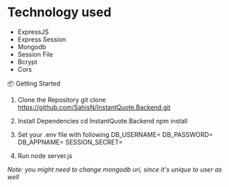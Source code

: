 # Technology used
- ExpressJS
- Express Session
- Mongodb
- Session File
- Bcrypt
- Cors

📦 Getting Started

1. Clone the Repository
git clone https://github.com/SahisN/InstantQuote.Backend.git

2. Install Dependencies
cd InstantQuote.Backend
npm install

4. Set your .env file with following
DB_USERNAME=
DB_PASSWORD=
DB_APPNAME=
SESSION_SECRET=

4. Run node server.js

*Note: you might need to change mongodb uri, since it's unique to user as well*


